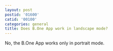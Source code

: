```yaml
---
layout: post
postid: '01600'
catid: '00100'
categories: general
title: Does B.One App work in landscape mode?
---
```


No, the B.One App works only in portrait mode.